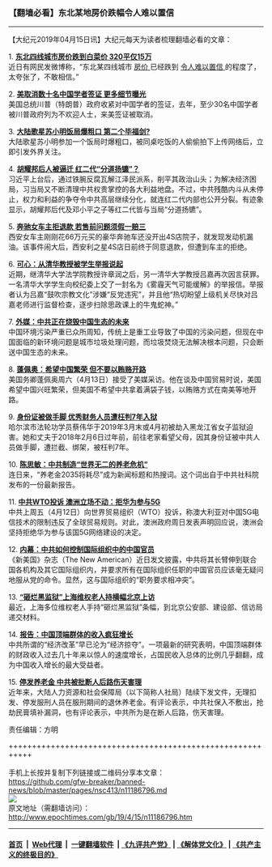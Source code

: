 ### 【翻墙必看】东北某地房价跌幅令人难以置信
------------------------

<p>
 【大纪元2019年04月15日讯】大纪元每天为读者梳理翻墙必看的文章：
</p>
<p>
 1.
 <b>
  <a href="http://www.epochtimes.com/gb/19/4/14/n11186339.htm" rel="noopener noreferrer" target="_blank">
   东北四线城市房价跌到白菜价 320平仅15万
  </a>
 </b>
 <br/>
 近日有网民发微博称，“东北某四线城市
 <a href="http://www.epochtimes.com/gb/tag/%E6%88%BF%E4%BB%B7.html">
  房价
 </a>
 已经跌到
 <a href="http://www.epochtimes.com/gb/tag/%E4%BB%A4%E4%BA%BA%E9%9A%BE%E4%BB%A5%E7%BD%AE%E4%BF%A1.html">
  令人难以置信
 </a>
 的程度了，太夸张了，不敢相信。”
</p>
<p>
 2.
 <b>
  <a href="http://www.epochtimes.com/gb/19/4/14/n11186738.htm" rel="noopener noreferrer" target="_blank">
   美取消数十名中国学者签证 更多细节曝光
  </a>
 </b>
 <br/>
 美国总统川普（特朗普）政府收紧对中国学者的签证，去年，至少30名中国学者被川普政府列为不欢迎人士，来美签证被取消。
</p>
<p>
 3.
 <b>
  <a href="http://www.epochtimes.com/gb/19/4/14/n11186122.htm" rel="noopener noreferrer" target="_blank">
   大陆歌星苏小明饭局爆粗口 第二个毕福剑?
  </a>
 </b>
 <br/>
 大陆歌星苏小明参加一个饭局时爆粗口，被同桌吃饭的人偷偷拍下上传网络后，立即引发外界关注。
</p>
<p>
 4.
 <b>
  <a href="http://www.epochtimes.com/gb/19/4/14/n11185032.htm" rel="noopener noreferrer" target="_blank">
   胡耀邦后人被逼迁 红二代“分道扬镳”？
  </a>
 </b>
 <br/>
 习近平上台后，通过铁腕反腐瓦解江泽民派系，削平其政治山头；为解决经济困局，习当局又不断清理中共权贵掌控的各大利益地盘。不过，中共残酷内斗从未停止，权力和利益的争夺令中共高层继续分化，就连红二代内部也公开分裂。有迹象显示，胡耀邦后代及邓小平之子等红二代皆与当局“分道扬镳”。
</p>
<p>
 5.
 <b>
  <a href="http://www.epochtimes.com/gb/19/4/14/n11186491.htm" rel="noopener noreferrer" target="_blank">
   奔驰女车主拒退款 若售前问题须假一赔三
  </a>
 </b>
 <br/>
 西安女车主刚刚花66万元买的豪华奔驰车还没开出4S店院子，就发现发动机漏油。该事件闹大后，西安利之星4S店日前终于同意退款，但遭到车主的拒绝。
</p>
<p>
 6.
 <b>
  <a href="http://www.epochtimes.com/gb/19/4/14/n11186662.htm" rel="noopener noreferrer" target="_blank">
   可心：从清华教授被学生举报说起
  </a>
 </b>
 <br/>
 近期，继清华大学法学院教授许章润之后，另一清华大学教授吕嘉再次因言获罪。一名清华大学学生向校纪委上交了一封名为《雾霾天气可能缓解》的举报信。举报者认为吕嘉“鼓吹宗教文化”涉嫌“反党违宪”，并且他“热切盼望上级机关尽快对吕嘉老师进行监督检查，逐步扫除思政课上的牛鬼蛇神。”
</p>
<p>
 7.
 <b>
  <a href="http://www.epochtimes.com/gb/19/4/14/n11185149.htm" rel="noopener noreferrer" target="_blank">
   外媒：中共正在烧毁中国生态的未来
  </a>
 </b>
 <br/>
 中国环境污染严重已众所周知，传统上是重工业导致了中国的污染问题，但现在中国面临的新环境问题是城市垃圾处理问题，而垃圾焚烧无法解决根本问题，只会断送中国生态的未来。
</p>
<p>
 8.
 <b>
  <a href="http://www.epochtimes.com/gb/19/4/14/n11186188.htm" rel="noopener noreferrer" target="_blank">
   蓬佩奥：希望中国繁荣 但不要以贿赂开路
  </a>
 </b>
 <br/>
 美国务卿蓬佩奥周六（4月13日）接受了美媒采访。他在谈及中国贸易时说，美国希望中国兴旺繁荣，但美国不希望中共拿着满袋子钱，以贿赂方式在南美等地开路。
</p>
<p>
 9.
 <b>
  <a href="http://www.epochtimes.com/gb/19/4/14/n11185699.htm" rel="noopener noreferrer" target="_blank">
   身份证被做手脚 优秀财务人员遭枉判7年入狱
  </a>
 </b>
 <br/>
 哈尔滨市法轮功学员蔡伟华于2019年3月末或4月初被劫入黑龙江省女子监狱迫害。她和丈夫于2018年2月6日过年前，前往老家看望父母，因其身份证被中共人员做手脚，遭拦截、绑架，被枉判7年。
</p>
<p>
 10.
 <b>
  <a href="http://www.epochtimes.com/gb/19/4/14/n11185286.htm" rel="noopener noreferrer" target="_blank">
   陈思敏：中共制造“世界无二的养老危机”
  </a>
 </b>
 <br/>
 连日来，“养老金2035将耗尽”成为新闻标题和热搜词。这个词出自于中共社科院发布的一份最新报告。
</p>
<p>
 11.
 <b>
  <a href="http://www.epochtimes.com/gb/19/4/14/n11186531.htm" rel="noopener noreferrer" target="_blank">
   中共WTO投诉 澳洲立场不动：拒华为参与5G
  </a>
 </b>
 <br/>
 中共上周五（4月12日）向世界贸易组织（WTO）投诉，称澳大利亚对中国5G电信技术的限制违反了全球贸易规则。对此，澳洲政府周日发表声明回应说，澳洲会坚持拒绝华为参与该国5G网络建设的决定。
</p>
<p>
 12.
 <b>
  <a href="http://www.epochtimes.com/gb/19/4/12/n11182326.htm" rel="noopener noreferrer" target="_blank">
   内幕：中共如何控制国际组织中的中国官员
  </a>
 </b>
 <br/>
 《新美国》杂志（The New American）近日发文披露，中共将其长臂伸到联合国各机构及其它国际组织内，并要求所有在国际组织任职的中国官员应该毫无疑问地服从党的命令。显然，这与国际组织的“职务要求相冲突”。
</p>
<p>
 13.
 <b>
  <a href="http://www.epochtimes.com/gb/19/4/14/n11186160.htm" rel="noopener noreferrer" target="_blank">
   “砸烂黑监狱”上海维权老人持横幅北京上访
  </a>
 </b>
 <br/>
 最近，上海多位维权老人手持“砸烂黑监狱”条幅，到北京公安部、建设部、信访局递交材料。
</p>
<p>
 14.
 <b>
  <a href="http://www.epochtimes.com/gb/19/4/14/n11186302.htm" rel="noopener noreferrer" target="_blank">
   报告：中国顶端群体的收入疯狂增长
  </a>
 </b>
 <br/>
 中共所谓的“经济改革”早已沦为“经济掠夺”。一项最新的研究表明，中国顶端群体的财政收入过去几十年来以惊人的速度增长，占国民收入总体的比例几乎翻翻，成为中国收入增长的最大受益者。
</p>
<p>
 15.
 <b>
  <a href="http://www.epochtimes.com/gb/19/4/14/n11186697.htm" rel="noopener noreferrer" target="_blank">
   停发养老金 中共被批断人后路伤天害理
  </a>
 </b>
 <br/>
 近年来，大陆人力资源和社会保障局（以下简称人社局）陆续下发文件，无理扣发、停发服刑人员在服刑期间的退休养老金。有评论表示，中共社保入不敷出，抢劫民膏填补漏洞，也有评论表示，中共所为是在断人后路，伤天害理。
</p>
<p>
 责任编辑：方明
</p>

+++++++++++++++++++++++++++++++++++++++++++++++++++++++++++<br/><br/>
手机上长按并复制下列链接或二维码分享本文章：<br/>
https://github.com/gfw-breaker/banned-news/blob/master/pages/nsc413/n11186796.md <br/>
<a href='https://github.com/gfw-breaker/banned-news/blob/master/pages/nsc413/n11186796.md'><img src='https://github.com/gfw-breaker/banned-news/blob/master/pages/nsc413/n11186796.md.png'/></a> <br/>
原文地址（需翻墙访问）：http://www.epochtimes.com/gb/19/4/15/n11186796.htm


------------------------
#### [首页](https://github.com/gfw-breaker/banned-news/blob/master/README.md) &nbsp;|&nbsp; [Web代理](https://github.com/labour-camp/helloworld) &nbsp;|&nbsp; [一键翻墙软件](https://github.com/gfw-breaker/nogfw/blob/master/README.md) &nbsp;| [《九评共产党》](https://github.com/gfw-breaker/9ping.md/blob/master/README.md#九评之一评共产党是什么) | [《解体党文化》](https://github.com/gfw-breaker/jtdwh.md/blob/master/README.md) | [《共产主义的终极目的》](https://github.com/gfw-breaker/gczydzjmd.md/blob/master/README.md)

